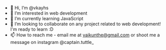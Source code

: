 - 👋 Hi, I’m @vkayhs
- 👀 I’m interested in web development
- 🌱 I’m currently learning JavaScript
- 💞️ I’m looking to collaborate on any project related to web development! I'm ready to learn :D
- 📫 How to reach me - email me at vaikunthe@gmail.com or shoot me a message on instagram @captain.tuttle_

<!---
vkayhs/vkayhs is a ✨ special ✨ repository because its `README.md` (this file) appears on your GitHub profile.
You can click the Preview link to take a look at your changes.
--->

